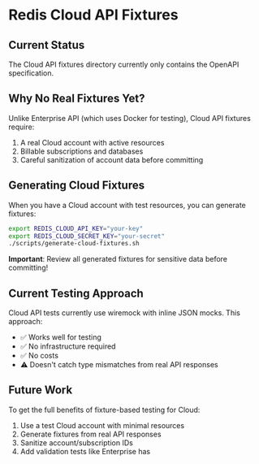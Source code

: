 # Redis Cloud API Fixtures

## Current Status

The Cloud API fixtures directory currently only contains the OpenAPI specification.

## Why No Real Fixtures Yet?

Unlike Enterprise API (which uses Docker for testing), Cloud API fixtures require:
1. A real Cloud account with active resources
2. Billable subscriptions and databases
3. Careful sanitization of account data before committing

## Generating Cloud Fixtures

When you have a Cloud account with test resources, you can generate fixtures:

```bash
export REDIS_CLOUD_API_KEY="your-key"
export REDIS_CLOUD_SECRET_KEY="your-secret"
./scripts/generate-cloud-fixtures.sh
```

**Important**: Review all generated fixtures for sensitive data before committing!

## Current Testing Approach

Cloud API tests currently use wiremock with inline JSON mocks. This approach:
- ✅ Works well for testing
- ✅ No infrastructure required
- ✅ No costs
- ⚠️  Doesn't catch type mismatches from real API responses

## Future Work

To get the full benefits of fixture-based testing for Cloud:
1. Use a test Cloud account with minimal resources
2. Generate fixtures from real API responses
3. Sanitize account/subscription IDs
4. Add validation tests like Enterprise has
